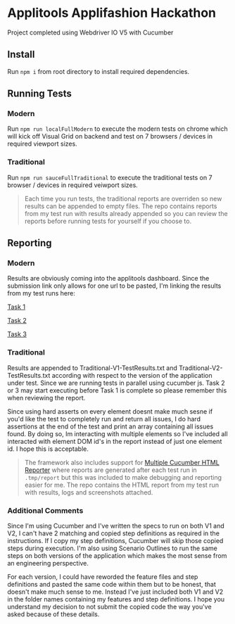 # Applitools Applifashion Hackathon

Project completed using Webdriver IO V5 with Cucumber

## Install

Run `npm i` from root directory to install required dependencies.

## Running Tests

### Modern

Run `npm run localFullModern` to execute the modern tests on chrome which will kick off Visual Grid on backend and test on 7 browsers / devices in required viewport sizes.

### Traditional

Run `npm run sauceFullTraditional` to execute the traditional tests on 7 browser / devices in required veiwport sizes.


> Each time you run tests, the traditional reports are overriden so new results can be appended to empty files. The repo contains reports from my test run with results already appended so you can review the reports before running tests for yourself if you choose to.

## Reporting

### Modern

Results are obviously coming into the applitools dashboard. Since the submission link only allows for one url to be pasted, I'm linking the results from my test runs here:

[Task 1](https://eyes.applitools.com/app/test-results/00000251811178538632?accountId=owQgvglj8Eqq4ry_mJ8vLQ~~&display=details&fb=eyJ0ZXh0U2VhcmNoIjoiVUZHIn0%3D&top=00000251810063431929%2830%29)

[Task 2](https://eyes.applitools.com/app/test-results/00000251810063473917?accountId=owQgvglj8Eqq4ry_mJ8vLQ~~&display=details&fb=eyJ0ZXh0U2VhcmNoIjoiVUZHIn0%3D&top=00000251810063431929%2830%29)

[Task 3](https://eyes.applitools.com/app/test-results/00000251810063431929?accountId=owQgvglj8Eqq4ry_mJ8vLQ~~&display=details&fb=eyJ0ZXh0U2VhcmNoIjoiVUZHIn0%3D&top=00000251810063431929%2830%29)

### Traditional

Results are appended to Traditional-V1-TestResults.txt and Traditional-V2-TestResults.txt according with respect to the version of the application under test. Since we are running tests in parallel using cucumber js. Task 2 or 3 may start executing before Task 1 is complete so please remember this when reviewing the report. 

Since using hard asserts on every element doesnt make much sesne if you'd like the test to completely run and return all issues, I do hard assertions at the end of the test and print an array containing all issues found. By doing so, Im interacting with multiple elements so I've included all interacted with element DOM id's in the report instead of just one element id. I hope this is acceptable.


> The framework also includes support for [Multiple Cucumber HTML Reporter](https://github.com/wswebcreation/multiple-cucumber-html-reporter) where reports are generated after each test run in `.tmp/report` but this was included to make debugging and reporting easier for me. The repo contains the HTML report from my test run with results, logs and screenshots attached.

### Additional Comments

Since I'm using Cucumber and I've written the specs to run on both V1 and V2, I can't have 2 matching and copied step definitions as required in the instructions. If I copy my step definitions, Cucumber will skip those copied steps during execution. I'm also using Scenario Outlines to run the same steps on both versions of the application which makes the most sense from an engineering perspective.

For each version, I could have reworded the feature files and step definitions and pasted the same code within them but to be honest, that doesn't make much sense to me. Instead I've just included both V1 and V2 in the folder names containing my features and step definitions. I hope you understand my decision to not submit the copied code the way you've asked because of these details.
